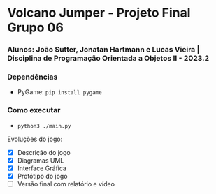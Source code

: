 # Volcano Jumper - Projeto Final Grupo 06
### Alunos: João Sutter, Jonatan Hartmann e Lucas Vieira | Disciplina de Programação Orientada a Objetos II - 2023.2

### Dependências
- PyGame: ``` pip install pygame ```

### Como executar
- ```python3 ./main.py```
   

Evoluções do jogo:
- [X] Descrição do jogo
- [X] Diagramas UML
- [X] Interface Gráfica
- [X] Protótipo do jogo
- [ ] Versão final com relatório e vídeo
